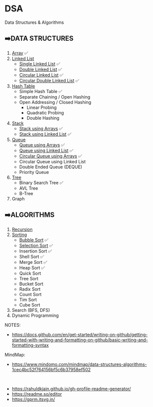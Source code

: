 # DSA

Data Structures & Algorithms

## ➡️DATA STRUCTURES
1. [Array](https://github.com/sivakumar-mahalingam/DSA/blob/main/DataStructures/01_Array/Array.ipynb) ✅
2. [Linked List](https://github.com/sivakumar-mahalingam/DSA/tree/main/DataStructures/02_LinkedList)
    - [Single Linked List](https://github.com/sivakumar-mahalingam/DSA/blob/main/DataStructures/02_LinkedList/SingleLinkedList.ipynb) ✅
    - [Double Linked List](https://github.com/sivakumar-mahalingam/DSA/blob/main/DataStructures/02_LinkedList/DoubleLinkedList.ipynb) ✅
    - [Circular Linked List](https://github.com/sivakumar-mahalingam/DSA/blob/main/DataStructures/02_LinkedList/CircularLinkedList.ipynb) ✅
    - [Circular Double Linked List](https://github.com/sivakumar-mahalingam/DSA/blob/main/DataStructures/02_LinkedList/CircularDoubleLinkedList.ipynb) ✅
3. [Hash Table](https://github.com/sivakumar-mahalingam/DSA/tree/main/DataStructures/03_HashTable)
    - Simple Hash Table ✅
    - Separate Chaining / Open Hashing
    - Open Addressing / Closed Hashing
        - Linear Probing
        - Quadratic Probing
        - Double Hashing
4. [Stack](https://github.com/sivakumar-mahalingam/DSA/tree/main/DataStructures/04_Stack)
    - [Stack using Arrays](https://github.com/sivakumar-mahalingam/DSA/tree/main/DataStructures/04_Stack/Stack_Array.ipynb) ✅
    - [Stack using Linked List](https://github.com/sivakumar-mahalingam/DSA/tree/main/DataStructures/04_Stack/Stack_LinkedList.ipynb) ✅
5. [Queue](https://github.com/sivakumar-mahalingam/DSA/tree/main/DataStructures/05_Queue)
    - [Queue using Arrays](https://github.com/sivakumar-mahalingam/DSA/tree/main/DataStructures/05_Queue/Queue_Array.ipynb) ✅
    - [Queue using Linked List](https://github.com/sivakumar-mahalingam/DSA/tree/main/DataStructures/05_Queue/Queue_LinkedList.ipynb) ✅
    - [Circular Queue using Arrays](https://github.com/sivakumar-mahalingam/DSA/tree/main/DataStructures/05_Queue/CircularQueue_Array.ipynb) ✅
    - Circular Queue using Linked List
    - Double Ended Queue (DEQUE)
    - Priority Queue
6. [Tree](https://github.com/sivakumar-mahalingam/DSA/tree/main/DataStructures/06_Tree)
    - Binary Search Tree ✅
    - AVL Tree
    - B-Tree
7. Graph

## ➡️ALGORITHMS
1. [Recursion](https://github.com/sivakumar-mahalingam/DSA/tree/main/Algorithms/01_Recursion)
2. [Sorting](https://github.com/sivakumar-mahalingam/DSA/tree/main/Algorithms/02_Sorting)
    - [Bubble Sort](https://github.com/sivakumar-mahalingam/DSA/blob/main/Algorithms/02_Sorting/BubbleSort.ipynb) ✅
    - [Selection Sort](https://github.com/sivakumar-mahalingam/DSA/blob/main/Algorithms/02_Sorting/SelectionSort.ipynb) ✅
    - Insertion Sort ✅
    - Shell Sort ✅
    - Merge Sort ✅
    - Heap Sort ✅
    - Quick Sort
    - Tree Sort
    - Bucket Sort
    - Radix Sort
    - Count Sort
    - Tim Sort
    - Cube Sort
3. Search (BFS, DFS)
4. Dynamic Programming

NOTES: 
- https://docs.github.com/en/get-started/writing-on-github/getting-started-with-writing-and-formatting-on-github/basic-writing-and-formatting-syntax

MindMap:
- https://www.mindomo.com/mindmap/data-structures-algorithms-1cec4bc52f764156bf5c6b37958ef502
  
<br>

- https://rahuldkjain.github.io/gh-profile-readme-generator/
- https://readme.so/editor
- https://gprm.itsvg.in/
